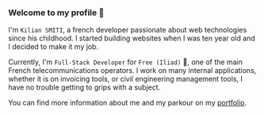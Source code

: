 ### Welcome to my profile 👋

I'm `Kilian SMITI`, a french developer passionate about web technologies since his childhood. I started building websites when I was ten year old and I decided to make it my job.

Currently, I'm `Full-Stack Developer` for `Free (Iliad)` 🚀, one of the main French telecommunications operators. I work on many internal applications, whether it is on invoicing tools, or civil engineering management tools, I have no trouble getting to grips with a subject.

You can find more information about me and my parkour on my [portfolio](https://doplex.fr).
